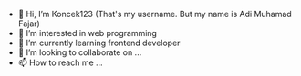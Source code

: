 - 👋 Hi, I’m Koncek123 (That's my username. But my name is Adi Muhamad Fajar)
- 👀 I’m interested in web programming
- 🌱 I’m currently learning frontend developer
- 💞️ I’m looking to collaborate on ...
- 📫 How to reach me ...

<!---
Koncek123/Koncek123 is a ✨ special ✨ repository because its `README.md` (this file) appears on your GitHub profile.
You can click the Preview link to take a look at your changes.
--->
